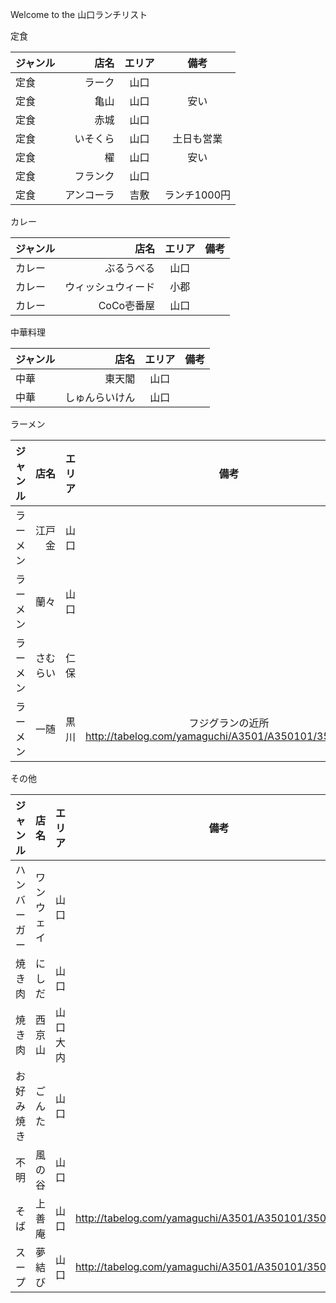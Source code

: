 Welcome to the 山口ランチリスト

定食

| ジャンル| 店名 | エリア |備考 |
|:-----------|------------:|:------------:|:------------:|
|定食|ラーク|山口||
|定食|亀山|山口|安い|
|定食|赤城|山口||
|定食|いそくら|山口|土日も営業|
|定食|櫂|山口|安い|
|定食|フランク|山口||
|定食|アンコーラ|吉敷|ランチ1000円|


カレー

| ジャンル| 店名 | エリア |備考 |
|:-----------|------------:|:------------:|:------------:|
| カレー|ぶるうべる|山口||
| カレー|ウィッシュウィード|小郡||
| カレー|CoCo壱番屋|山口||


中華料理

| ジャンル| 店名 | エリア |備考 |
|:-----------|------------:|:------------:|:------------:|
| 中華|東天閣|山口||
| 中華|しゅんらいけん|山口||


ラーメン

| ジャンル| 店名 | エリア |備考 |
|:-----------|------------:|:------------:|:------------:|
| ラーメン|江戸金|山口||
| ラーメン|蘭々|山口||
| ラーメン|さむらい|仁保||
| ラーメン|一随|黒川|フジグランの近所 http://tabelog.com/yamaguchi/A3501/A350101/35007337/|


その他

| ジャンル| 店名 | エリア |備考 |
|:-----------|------------:|:------------:|:------------:|
| ハンバーガー|ワンウェイ|山口||
| 焼き肉|にしだ|山口||
| 焼き肉|西京山|山口大内||
| お好み焼き|ごんた|山口||
| 不明|風の谷|山口||
| そば|上善庵|山口|http://tabelog.com/yamaguchi/A3501/A350101/35006130/|
| スープ|夢結び|山口|http://tabelog.com/yamaguchi/A3501/A350101/35006368/|


